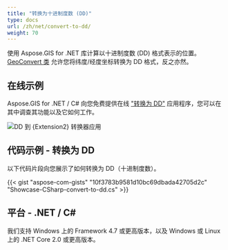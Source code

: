 ```yaml
---
title: "转换为十进制度数 (DD)"
type: docs
url: /zh/net/convert-to-dd/
weight: 70
---
```


使用 Aspose.GIS for .NET 库计算以十进制度数 (DD) 格式表示的位置。 [GeoConvert 类](https://reference.aspose.com/gis/net/aspose.gis/geoconvert) 允许您将纬度/经度坐标转换为 DD 格式，反之亦然。

## **在线示例**

Aspose.GIS for .NET / C# 向您免费提供在线 ["转换为 DD"](https://products.aspose.app/gis/coordinates/convert-to-dd) 应用程序，您可以在其中调查其功能以及它如何工作。

![DD 到 {Extension2} 转换器应用](coordinates.png)

## **代码示例 - 转换为 DD**

以下代码片段向您展示了如何转换为 DD（十进制度数）。

{{< gist "aspose-com-gists" "10f3783b9581d10bc69dbada42705d2c" "Showcase-CSharp-convert-to-dd.cs" >}}

## **平台 - .NET / C#**

我们支持 Windows 上的 Framework 4.7 或更高版本，以及 Windows 或 Linux 上的 .NET Core 2.0 或更高版本。
